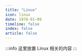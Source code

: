 ```yaml
---
title: "Linux"
icon: linux
date: 1978-01-09
timeline: false
index: false
article: false
---
```


:::info
这里放置 Linux 相关的内容
:::


<AutoCatalog />